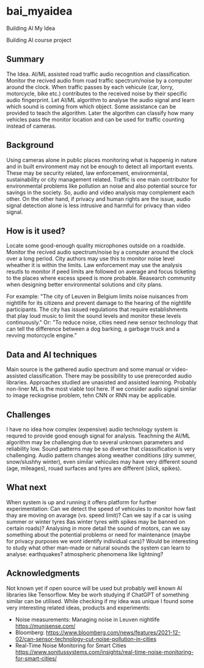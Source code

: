 # bai_myaidea
Building AI My Idea

Building AI course project

## Summary

The Idea. AI/ML assisted road traffic audio recognition and classification. Monitor the recived audio from road traffic spectrum/noise by a computer around the clock. When traffic passes by each vehicule (car, lorry, motorcycle, bike etc.) contributes to the received noise by their specific audio fingerprint. Let AI/ML algorithm to analyse the audio signal and learn which sound is coming from which object. Some assistance can be provided to teach the algorithm. Later the algorthm can classify how many vehicles pass the monitor location and can be used for traffic counting instead of cameras.

## Background

Using cameras alone in public places monitoring what is happenig in nature and in built environment may not be enough to detect all important events. These may be security related, law enforcement, environmental, sustainability or city management related. Traffic is one main contributor for environmental problems like pollution an noise and also potential source for savings in the society. So, audio and video analysis may complement each other. On the other hand, if privacy and human rights are the issue, audio signal detection alone is less intrusive and harmful for privacy than video signal.

## How is it used?

Locate some good-enough quality microphones outside on a roadside. Monitor the recived audio spectrum/noise by a computer around the clock over a long period.
City authors may use this to monitor noise level wheather it is within the limits. Law enforcement may use the analysis resutls to monitor if peed limits are followed on average and focus ticketing to the places where excess speed is more probable. Reasearch community when designing better environmental solutions and city plans.

For example: "The city of Leuven in Belgium limits noise nuisances from nightlife for its citizens and prevent damage to the hearing of the nightlife participants. The city has issued regulations that require establishments that play loud music to limit the sound levels and monitor these levels continuously."
Or: "To reduce noise, cities need new sensor technology that can tell the difference between a dog barking, a garbage truck and a revving motorcycle engine."

## Data and AI techniques

Main source is the gathered audio spectrum and some manual or video-assisted classification. There may be possibility to use prerecorded audio libraries. Approaches studied are unasisted and assisted learning. Probably non-liner ML is the most viable tool here. If we consider audio signal similar to image reckognise problem, tehn CNN or RNN may be applicable.

## Challenges

I have no idea how complex (expensive) audio technology system is requred to provide good enough signal for analysis. Teachning the AI/ML algorithm may be challenging due to several unknown parameters and reliability low. Sound patterns may be so diverse that classsification is very challenging. Audio pattern changes along weather conditions (dry summer, snow/slushhy winter), even similar vehicules may have very different sound (age, mileages), rouad surfaces and tyres are different (slick, spikes).

## What next

When system is up and running it offers platform for further experimentation: Can we detect the speed of vehicules to monitor how fast thay are moving on avarage (vs. speed limit)? Can we say if a car is using summer or winter tyres 8as winter tyres with spikes may be banned on certain roads)? Analysing in more detail the sound of motors, can we say something about the potential problems or need for maintenance (maybe for privacy purposes we wont identify individual cars)? Would be interesting to study what other man-made or natural sounds the system can learn to analyse: earthquakes? atmospheric phenomena like lightning?

## Acknowledgments

Not known yet if open source will be used but probably well known AI libraries like Tensorflow. Mey be worh studying if ChatGPT of something similar can be utilised.
While checking if my idea was unique I found some very interesting related ideas, products and experiments:
* Noise measurements: Managing noise in Leuven nightlife https://munisense.com/
* Bloomberg: https://www.bloomberg.com/news/features/2021-12-02/can-sensor-technology-cut-noise-pollution-in-cities
* Real-Time Noise Monitoring for Smart Cities https://www.sonitussystems.com/insights/real-time-noise-monitoring-for-smart-cities/
